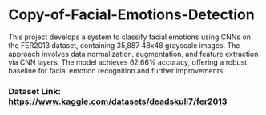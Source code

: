 # Copy-of-Facial-Emotions-Detection
This project develops a system to classify facial emotions using CNNs on the FER2013 dataset, containing 35,887 48x48 grayscale images. The approach involves data normalization, augmentation, and feature extraction via CNN layers. The model achieves 62.66% accuracy, offering a robust baseline for facial emotion recognition and further improvements.

### Dataset Link: https://www.kaggle.com/datasets/deadskull7/fer2013

